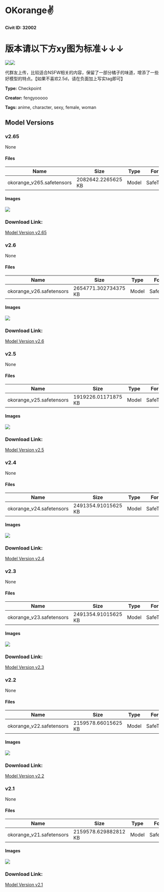 # OKorange✌

#### Civit ID: 32002

<h1><strong>版本请以下方xy图为标准↓↓↓</strong></h1><img src="https://imagecache.civitai.com/xG1nkqKTMzGDvpLrqFT7WA/ab26aa0c-fc0e-47fe-163d-658141023800/width=525/ab26aa0c-fc0e-47fe-163d-658141023800.jpeg" /><img src="https://imagecache.civitai.com/xG1nkqKTMzGDvpLrqFT7WA/b7adc1a7-96ec-4a6a-ca40-45fa697f7c00/width=525/b7adc1a7-96ec-4a6a-ca40-45fa697f7c00.jpeg" /><p>代群友上传，比较适合NSFW相关的内容，保留了一部分橘子的味道，增添了一些好模型的特点。【如果不喜欢2.5d，请在负面加上写实tag即可】</p>

**Type:** Checkpoint

**Creator:** fengyooooo

**Tags:** anime, character, sexy, female, woman

## Model Versions

### v2.65

None

#### Files

| Name | Size | Type | Format | Download Url | AutoV1 | AutoV2 | SHA256 | CRC32 | BLAKE3 |
| --- | --- | --- | --- | --- | --- | --- | --- | --- | --- |
| okorange_v265.safetensors | 2082642.2265625 KB | Model | SafeTensor | https://civitai.com/api/download/models/38543 | 515D5DED | C61BCBE1D8 | C61BCBE1D829AFB972D8122AD615795380F72E4ADC7D66972A74271CF7AA715B | 6B5E4BB8 | D0C9B7288F15853E5A7D86E14675F20248E7154DAC4023C311492685C0AC709B |

#### Images

<p><img src="https://image.civitai.com/xG1nkqKTMzGDvpLrqFT7WA/6b0f9553-dfac-4c64-3041-35bb9278a500/width=450/426036.jpeg" /></p>

### Download Link:

[Model Version v2.65](https://civitai.com/api/download/models/38543)

### v2.6

None

#### Files

| Name | Size | Type | Format | Download Url | AutoV1 | AutoV2 | SHA256 | CRC32 | BLAKE3 |
| --- | --- | --- | --- | --- | --- | --- | --- | --- | --- |
| okorange_v26.safetensors | 2654771.302734375 KB | Model | SafeTensor | https://civitai.com/api/download/models/38530 | 8C8C16FB | FC4D951FB4 | FC4D951FB473734C7C7E312FCA7247F1C3252D55492A55E25CE7095310417471 | BF8BB336 | 303B75998BF703F212F113660EE427EAFEC09E58DC2B037BA3B7AEF1CD2933DF |

#### Images

<p><img src="https://image.civitai.com/xG1nkqKTMzGDvpLrqFT7WA/b10a7d8e-f8c4-4969-c261-1bf4397fd000/width=450/426023.jpeg" /></p>

### Download Link:

[Model Version v2.6](https://civitai.com/api/download/models/38530)

### v2.5

None

#### Files

| Name | Size | Type | Format | Download Url | AutoV1 | AutoV2 | SHA256 | CRC32 | BLAKE3 |
| --- | --- | --- | --- | --- | --- | --- | --- | --- | --- |
| okorange_v25.safetensors | 1919226.01171875 KB | Model | SafeTensor | https://civitai.com/api/download/models/38506 | 2DC2DCAA | 3F9601937F | 3F9601937FBB4455545DB293FA43D3A5CB7C1B1A71BD031AD8B0CE13B976837A | 4FDE7B69 | 9A4ABE140C3FF2268B23A37AFC503AFE00C26A7ADC6014E4B52FF0A539F49A3F |

#### Images

<p><img src="https://image.civitai.com/xG1nkqKTMzGDvpLrqFT7WA/5abb59ea-0e67-4366-526f-ada6ee846000/width=450/425819.jpeg" /></p>

### Download Link:

[Model Version v2.5](https://civitai.com/api/download/models/38506)

### v2.4

None

#### Files

| Name | Size | Type | Format | Download Url | AutoV1 | AutoV2 | SHA256 | CRC32 | BLAKE3 |
| --- | --- | --- | --- | --- | --- | --- | --- | --- | --- |
| okorange_v24.safetensors | 2491354.91015625 KB | Model | SafeTensor | https://civitai.com/api/download/models/38494 | B900FCCB | D425CC7002 | D425CC70027AD3C1D59447A2F8CE9EF60D27E345197EBF1BE9A5F37A95C4D3B7 | AA8A3630 | C7DF47C040E73F361120D43F33E984262E3BF5077A57F8B5613F39B51F4B54A7 |

#### Images

<p><img src="https://image.civitai.com/xG1nkqKTMzGDvpLrqFT7WA/02540d33-3a5a-4d5d-1ee1-d05c2a825800/width=450/425803.jpeg" /></p>

### Download Link:

[Model Version v2.4](https://civitai.com/api/download/models/38494)

### v2.3

None

#### Files

| Name | Size | Type | Format | Download Url | AutoV1 | AutoV2 | SHA256 | CRC32 | BLAKE3 |
| --- | --- | --- | --- | --- | --- | --- | --- | --- | --- |
| okorange_v23.safetensors | 2491354.91015625 KB | Model | SafeTensor | https://civitai.com/api/download/models/38488 | BEE2A170 | 30D1B5E0A5 | 30D1B5E0A5A36CA2B2D608111F12698FE53CEA03EB3FA0D927FA6D32E7351AA8 | C89A32CD | CBA3333FFA4B687E67685CD4DC7DF3703736331F326384A3D56DFAB07AF25FE0 |

#### Images

<p><img src="https://image.civitai.com/xG1nkqKTMzGDvpLrqFT7WA/cf50a7ce-d3b7-416f-2fc9-db82796b8900/width=450/425815.jpeg" /></p>

### Download Link:

[Model Version v2.3](https://civitai.com/api/download/models/38488)

### v2.2

None

#### Files

| Name | Size | Type | Format | Download Url | AutoV1 | AutoV2 | SHA256 | CRC32 | BLAKE3 |
| --- | --- | --- | --- | --- | --- | --- | --- | --- | --- |
| okorange_v22.safetensors | 2159578.66015625 KB | Model | SafeTensor | https://civitai.com/api/download/models/38466 | 6F8C04BD | D4FC8724A9 | D4FC8724A94A8A435EDB3886D9D34FFA46216E22708F282E83DBA084D87B1164 | 4275C1AC | 8FE22B3D375B43B39417AF9619C8191C27502058D1FB743103BA374859CE1EBF |

#### Images

<p><img src="https://image.civitai.com/xG1nkqKTMzGDvpLrqFT7WA/0b70153f-1642-4065-7254-be8e76303400/width=450/425816.jpeg" /></p>

### Download Link:

[Model Version v2.2](https://civitai.com/api/download/models/38466)

### v2.1

None

#### Files

| Name | Size | Type | Format | Download Url | AutoV1 | AutoV2 | SHA256 | CRC32 | BLAKE3 |
| --- | --- | --- | --- | --- | --- | --- | --- | --- | --- |
| okorange_v21.safetensors | 2159578.629882812 KB | Model | SafeTensor | https://civitai.com/api/download/models/38409 | 03937276 | 4A017F57E0 | 4A017F57E069B3BB780A9821DF7BE09959C3317D655413B3398B924911C7AB51 | 0F4DEFE2 | D5346AE7FB56B80118527A4750826FE2672A8F439C98D050C6BB75F3E2F3A8D3 |

#### Images

<p><img src="https://image.civitai.com/xG1nkqKTMzGDvpLrqFT7WA/69f2217c-578c-48e3-81d3-973059b2eb00/width=450/425175.jpeg" /></p>

### Download Link:

[Model Version v2.1](https://civitai.com/api/download/models/38409)

